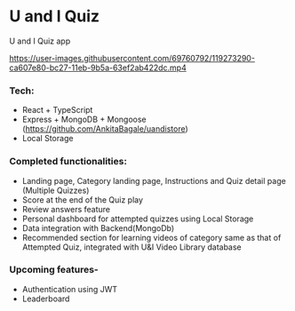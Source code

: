 # U and I Quiz

U and I Quiz app


https://user-images.githubusercontent.com/69760792/119273290-ca607e80-bc27-11eb-9b5a-63ef2ab422dc.mp4



### Tech:

- React + TypeScript
- Express + MongoDB + Mongoose (https://github.com/AnkitaBagale/uandistore)
- Local Storage

### Completed functionalities:

- Landing page, Category landing page, Instructions and Quiz detail page (Multiple Quizzes)
- Score at the end of the Quiz play
- Review answers feature
- Personal dashboard for attempted quizzes using Local Storage
- Data integration with Backend(MongoDb)
- Recommended section for learning videos of category same as that of Attempted Quiz, integrated with U&I Video Library database

### Upcoming features-

- Authentication using JWT
- Leaderboard
